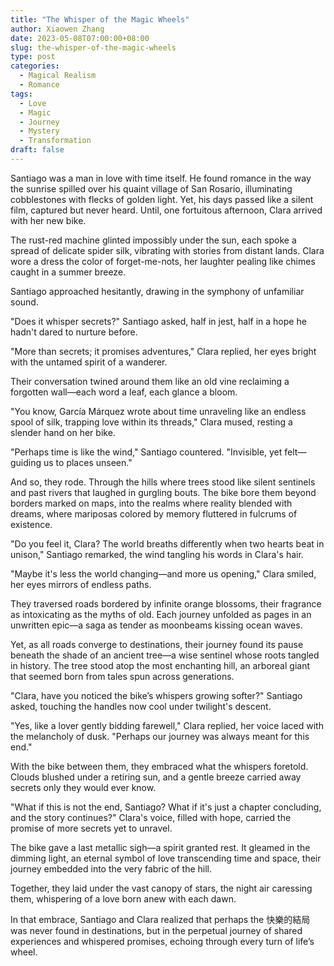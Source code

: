 ```yaml
---
title: "The Whisper of the Magic Wheels"
author: Xiaowen Zhang
date: 2023-05-08T07:00:00+08:00
slug: the-whisper-of-the-magic-wheels
type: post
categories:
  - Magical Realism
  - Romance
tags:
  - Love
  - Magic
  - Journey
  - Mystery
  - Transformation
draft: false
---
```


Santiago was a man in love with time itself. He found romance in the way the sunrise spilled over his quaint village of San Rosario, illuminating cobblestones with flecks of golden light. Yet, his days passed like a silent film, captured but never heard. Until, one fortuitous afternoon, Clara arrived with her new bike.

The rust-red machine glinted impossibly under the sun, each spoke a spread of delicate spider silk, vibrating with stories from distant lands. Clara wore a dress the color of forget-me-nots, her laughter pealing like chimes caught in a summer breeze.

Santiago approached hesitantly, drawing in the symphony of unfamiliar sound.

"Does it whisper secrets?" Santiago asked, half in jest, half in a hope he hadn't dared to nurture before.

"More than secrets; it promises adventures," Clara replied, her eyes bright with the untamed spirit of a wanderer.

Their conversation twined around them like an old vine reclaiming a forgotten wall—each word a leaf, each glance a bloom.

"You know, García Márquez wrote about time unraveling like an endless spool of silk, trapping love within its threads," Clara mused, resting a slender hand on her bike. 

"Perhaps time is like the wind," Santiago countered. "Invisible, yet felt—guiding us to places unseen."

And so, they rode. Through the hills where trees stood like silent sentinels and past rivers that laughed in gurgling bouts. The bike bore them beyond borders marked on maps, into the realms where reality blended with dreams, where mariposas colored by memory fluttered in fulcrums of existence.

"Do you feel it, Clara? The world breaths differently when two hearts beat in unison," Santiago remarked, the wind tangling his words in Clara's hair.

"Maybe it's less the world changing—and more us opening," Clara smiled, her eyes mirrors of endless paths.

They traversed roads bordered by infinite orange blossoms, their fragrance as intoxicating as the myths of old. Each journey unfolded as pages in an unwritten epic—a saga as tender as moonbeams kissing ocean waves.

Yet, as all roads converge to destinations, their journey found its pause beneath the shade of an ancient tree—a wise sentinel whose roots tangled in history. The tree stood atop the most enchanting hill, an arboreal giant that seemed born from tales spun across generations.

"Clara, have you noticed the bike’s whispers growing softer?" Santiago asked, touching the handles now cool under twilight's descent.

"Yes, like a lover gently bidding farewell," Clara replied, her voice laced with the melancholy of dusk. "Perhaps our journey was always meant for this end."

With the bike between them, they embraced what the whispers foretold. Clouds blushed under a retiring sun, and a gentle breeze carried away secrets only they would ever know.

"What if this is not the end, Santiago? What if it's just a chapter concluding, and the story continues?" Clara's voice, filled with hope, carried the promise of more secrets yet to unravel.

The bike gave a last metallic sigh—a spirit granted rest. It gleamed in the dimming light, an eternal symbol of love transcending time and space, their journey embedded into the very fabric of the hill.

Together, they laid under the vast canopy of stars, the night air caressing them, whispering of a love born anew with each dawn.

In that embrace, Santiago and Clara realized that perhaps the 快樂的結局 was never found in destinations, but in the perpetual journey of shared experiences and whispered promises, echoing through every turn of life’s wheel.